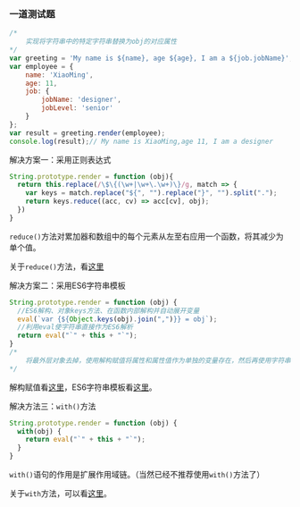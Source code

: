### 一道测试题

```javascript
/*
	实现将字符串中的特定字符串替换为obj的对应属性
*/
var greeting = 'My name is ${name}, age ${age}, I am a ${job.jobName}';
var employee = {
    name: 'XiaoMing',
    age: 11,
    job: {
        jobName: 'designer',
        jobLevel: 'senior'
    } 
};
var result = greeting.render(employee);
console.log(result);// My name is XiaoMing,age 11, I am a designer

```

解决方案一：采用正则表达式

```javascript
String.prototype.render = function (obj){
  return this.replace(/\$\{(\w+|\w+\.\w+)\}/g, match => {
    var keys = match.replace("${", "").replace("}", "").split(".");
    return keys.reduce((acc, cv) => acc[cv], obj);
  })
}
```

`reduce()`方法对累加器和数组中的每个元素从左至右应用一个函数，将其减少为单个值。

关于`reduce()`方法，看[这里](https://developer.mozilla.org/zh-CN/docs/Web/JavaScript/Reference/Global_Objects/Array/Reduce)



解决方案二：采用ES6字符串模板

```javascript
String.prototype.render = function (obj) {
  //ES6解构、对象keys方法、在函数内部解构并自动展开变量
  eval(`var {${Object.keys(obj).join(",")}} = obj`);
  //利用eval使字符串直接作为ES6解析
  return eval("`" + this + "`");
}
/*
	将最外层对象去掉，使用解构赋值将属性和属性值作为单独的变量存在，然后再使用字符串模板，这样就能在作用域中找到模板中${}中字符串对应的变量，从而完成模板渲染。
*/
```

解构赋值看[这里](https://developer.mozilla.org/zh-CN/docs/Web/JavaScript/Reference/Operators/Destructuring_assignment)，ES6字符串模板看[这里](https://developer.mozilla.org/zh-CN/docs/Web/JavaScript/Reference/template_strings)。



解决方法三：`with()`方法

```javascript
String.prototype.render = function (obj) {
  with(obj) {
    return eval("`" + this + "`");
  }
}
```

`with()`语句的作用是扩展作用域链。（当然已经不推荐使用`with()`方法了）

关于`with`方法，可以看[这里](https://developer.mozilla.org/zh-CN/docs/Web/JavaScript/Reference/Statements/with)。

